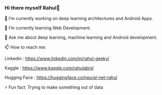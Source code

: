 ### Hi there myself Rahul👋
🔭 I’m currently working on deep learning architectures and Android Apps.

🌱 I’m currently learning Web Development.

💬 Ask me about deep learning, machine learning and Android development.

📫 How to reach me: 

Linkedin : https://www.linkedin.com/in/rahul-geeky/
        
Kaggle : https://www.kaggle.com/rahulabrsl

Hugging Face : https://huggingface.co/neural-net-rahul

⚡ Fun fact: Trying to make something out of data

<!--
**Neural-Net-Rahul/Neural-Net-Rahul** is a ✨ _special_ ✨ repository because its `README.md` (this file) appears on your GitHub profile.

Here are some ideas to get you started:

- 🔭 I’m currently working on ...
- 🌱 I’m currently learning ...
- 👯 I’m looking to collaborate on ...
- 🤔 I’m looking for help with ...
- 💬 Ask me about ...
- 📫 How to reach me: ...
- 😄 Pronouns: ...
- ⚡ Fun fact: ...
-->
